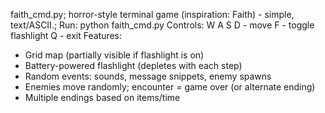 faith_cmd.py;
horror-style terminal game (inspiration: Faith) - simple, text/ASCII.;
Run: python faith_cmd.py
Controls:
W A S D - move
F - toggle flashlight
Q - exit
Features:
- Grid map (partially visible if flashlight is on)
- Battery-powered flashlight (depletes with each step)
- Random events: sounds, message snippets, enemy spawns
- Enemies move randomly; encounter = game over (or alternate ending)
- Multiple endings based on items/time
